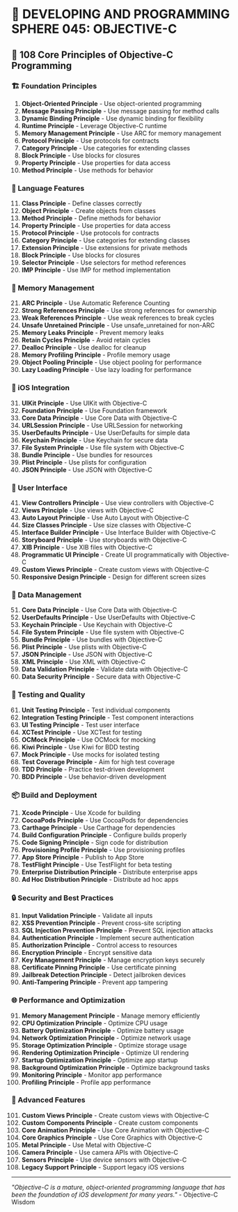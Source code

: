 # 🌟 DEVELOPING AND PROGRAMMING SPHERE 045: OBJECTIVE-C

## 🍎 108 Core Principles of Objective-C Programming

### 🏗️ Foundation Principles

1. **Object-Oriented Principle** - Use object-oriented programming
2. **Message Passing Principle** - Use message passing for method calls
3. **Dynamic Binding Principle** - Use dynamic binding for flexibility
4. **Runtime Principle** - Leverage Objective-C runtime
5. **Memory Management Principle** - Use ARC for memory management
6. **Protocol Principle** - Use protocols for contracts
7. **Category Principle** - Use categories for extending classes
8. **Block Principle** - Use blocks for closures
9. **Property Principle** - Use properties for data access
10. **Method Principle** - Use methods for behavior

### 🎯 Language Features

11. **Class Principle** - Define classes correctly
12. **Object Principle** - Create objects from classes
13. **Method Principle** - Define methods for behavior
14. **Property Principle** - Use properties for data access
15. **Protocol Principle** - Use protocols for contracts
16. **Category Principle** - Use categories for extending classes
17. **Extension Principle** - Use extensions for private methods
18. **Block Principle** - Use blocks for closures
19. **Selector Principle** - Use selectors for method references
20. **IMP Principle** - Use IMP for method implementation

### 🧮 Memory Management

21. **ARC Principle** - Use Automatic Reference Counting
22. **Strong References Principle** - Use strong references for ownership
23. **Weak References Principle** - Use weak references to break cycles
24. **Unsafe Unretained Principle** - Use unsafe_unretained for non-ARC
25. **Memory Leaks Principle** - Prevent memory leaks
26. **Retain Cycles Principle** - Avoid retain cycles
27. **Dealloc Principle** - Use dealloc for cleanup
28. **Memory Profiling Principle** - Profile memory usage
29. **Object Pooling Principle** - Use object pooling for performance
30. **Lazy Loading Principle** - Use lazy loading for performance

### 🎨 iOS Integration

31. **UIKit Principle** - Use UIKit with Objective-C
32. **Foundation Principle** - Use Foundation framework
33. **Core Data Principle** - Use Core Data with Objective-C
34. **URLSession Principle** - Use URLSession for networking
35. **UserDefaults Principle** - Use UserDefaults for simple data
36. **Keychain Principle** - Use Keychain for secure data
37. **File System Principle** - Use file system with Objective-C
38. **Bundle Principle** - Use bundles for resources
39. **Plist Principle** - Use plists for configuration
40. **JSON Principle** - Use JSON with Objective-C

### 🔧 User Interface

41. **View Controllers Principle** - Use view controllers with Objective-C
42. **Views Principle** - Use views with Objective-C
43. **Auto Layout Principle** - Use Auto Layout with Objective-C
44. **Size Classes Principle** - Use size classes with Objective-C
45. **Interface Builder Principle** - Use Interface Builder with Objective-C
46. **Storyboard Principle** - Use storyboards with Objective-C
47. **XIB Principle** - Use XIB files with Objective-C
48. **Programmatic UI Principle** - Create UI programmatically with Objective-C
49. **Custom Views Principle** - Create custom views with Objective-C
50. **Responsive Design Principle** - Design for different screen sizes

### 🚀 Data Management

51. **Core Data Principle** - Use Core Data with Objective-C
52. **UserDefaults Principle** - Use UserDefaults with Objective-C
53. **Keychain Principle** - Use Keychain with Objective-C
54. **File System Principle** - Use file system with Objective-C
55. **Bundle Principle** - Use bundles with Objective-C
56. **Plist Principle** - Use plists with Objective-C
57. **JSON Principle** - Use JSON with Objective-C
58. **XML Principle** - Use XML with Objective-C
59. **Data Validation Principle** - Validate data with Objective-C
60. **Data Security Principle** - Secure data with Objective-C

### 🧪 Testing and Quality

61. **Unit Testing Principle** - Test individual components
62. **Integration Testing Principle** - Test component interactions
63. **UI Testing Principle** - Test user interface
64. **XCTest Principle** - Use XCTest for testing
65. **OCMock Principle** - Use OCMock for mocking
66. **Kiwi Principle** - Use Kiwi for BDD testing
67. **Mock Principle** - Use mocks for isolated testing
68. **Test Coverage Principle** - Aim for high test coverage
69. **TDD Principle** - Practice test-driven development
70. **BDD Principle** - Use behavior-driven development

### 📦 Build and Deployment

71. **Xcode Principle** - Use Xcode for building
72. **CocoaPods Principle** - Use CocoaPods for dependencies
73. **Carthage Principle** - Use Carthage for dependencies
74. **Build Configuration Principle** - Configure builds properly
75. **Code Signing Principle** - Sign code for distribution
76. **Provisioning Profile Principle** - Use provisioning profiles
77. **App Store Principle** - Publish to App Store
78. **TestFlight Principle** - Use TestFlight for beta testing
79. **Enterprise Distribution Principle** - Distribute enterprise apps
80. **Ad Hoc Distribution Principle** - Distribute ad hoc apps

### 🔒 Security and Best Practices

81. **Input Validation Principle** - Validate all inputs
82. **XSS Prevention Principle** - Prevent cross-site scripting
83. **SQL Injection Prevention Principle** - Prevent SQL injection attacks
84. **Authentication Principle** - Implement secure authentication
85. **Authorization Principle** - Control access to resources
86. **Encryption Principle** - Encrypt sensitive data
87. **Key Management Principle** - Manage encryption keys securely
88. **Certificate Pinning Principle** - Use certificate pinning
89. **Jailbreak Detection Principle** - Detect jailbroken devices
90. **Anti-Tampering Principle** - Prevent app tampering

### 🌐 Performance and Optimization

91. **Memory Management Principle** - Manage memory efficiently
92. **CPU Optimization Principle** - Optimize CPU usage
93. **Battery Optimization Principle** - Optimize battery usage
94. **Network Optimization Principle** - Optimize network usage
95. **Storage Optimization Principle** - Optimize storage usage
96. **Rendering Optimization Principle** - Optimize UI rendering
97. **Startup Optimization Principle** - Optimize app startup
98. **Background Optimization Principle** - Optimize background tasks
99. **Monitoring Principle** - Monitor app performance
100. **Profiling Principle** - Profile app performance

### 🚀 Advanced Features

101. **Custom Views Principle** - Create custom views with Objective-C
102. **Custom Components Principle** - Create custom components
103. **Core Animation Principle** - Use Core Animation with Objective-C
104. **Core Graphics Principle** - Use Core Graphics with Objective-C
105. **Metal Principle** - Use Metal with Objective-C
106. **Camera Principle** - Use camera APIs with Objective-C
107. **Sensors Principle** - Use device sensors with Objective-C
108. **Legacy Support Principle** - Support legacy iOS versions

---

*"Objective-C is a mature, object-oriented programming language that has been the foundation of iOS development for many years."* - Objective-C Wisdom
